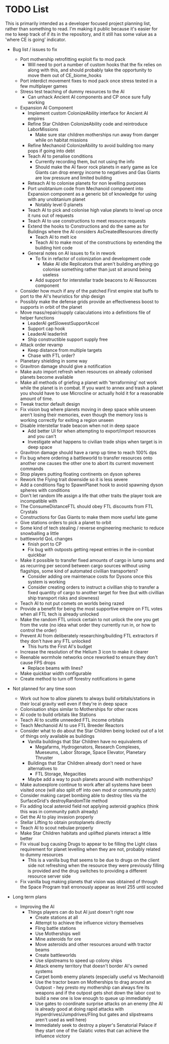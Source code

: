 # TODO List

This is primarily intended as a developer focused project planning list, rather than something to read. I'm making it public because it's easier for me to keep track of if its in the repository, and it still has some value as a 'where CE is going' indicator.

- Bug list / issues to fix
  - Port mothership retrofitting exploit fix to mod pack
    - Will need to port a number of custom hooks that the fix relies on along with this, and should probably take the opportunity to move them out of CE_biome_hooks
  - Port interdict movement fixes to mod pack once stress tested in a few multiplayer games
  - Stress test teaching of dummy resources to the AI
    - Can unhack Ancient AI components and CP once sure fully working
  - Expansion AI Component
    - Implement custom ColonizeAbility interface for Ancient AI empires
    - Refine Star Children ColonizeAbility code and reintroduce LaborMissions
      - Make sure star children motherships run away from danger while on habitat missions
    - Refine Mechanoid ColonizeAbility to avoid building too many pops if going into debt
    - Teach AI to penalise conditions
      - Currently recording them, but not using the info
      - Should make the AI favor rock planets in early game as Ice Giants can drop energy income to negatives and Gas Giants are low pressure and limited building
    - Reteach AI to colonise planets for non levelling purposes
    - Port unobtanium code from Mechanoid component into Expansion component as a generic bit of knowledge for using with any unobtanium planet
      - Notably level 0 planets
    - Teach AI to pick and colonise high value planets to level up once it runs out of requests
    - Teach AI to use constructions to meet resource requests
    - Extend the hooks to Constructions and do the same as for Buildings where the AI considers AsCreatedResources directly
        - Teach AI to melt ice
        - Teach AI to make most of the constructions by extending the building hint code
    - General notes on AI issues to fix in rework
      - To fix in refactor of colonization and development code
        - Make AI idle Replicators that aren't building anything go colonise something rather than just sit around being useless
      - Add support for interstellar trade beacons to AI Resources component
  - Consider how much if any of the patched First empire stat buffs to port to the AI's heuristics for ship design
  - Possibly make the defense grids provide an effectiveness boost to supports in orbit of the planet
  - Move mass/repair/supply calaculations into a definitions file of helper functions
    - LeaderAI getSlowestSupportAccel
    - Support cap hook
    - LeaderAI leaderInit
    - Ship constructible support supply free
  - Attack order revamp
    - Keep distance from multiple targets
    - Chase with FTL order?
  - Planetary shielding in some way
  - Gravitron damage should give a notification
  - Make auto import refresh when resources on already colonised planets become available
  - Make all methods of griefing a planet with 'terraforming' not work while the planet is in combat. If you want to annex and trash a planet you should have to use Microcline or actually hold it for a reasonable amount of time.
  - Tweak tractor default design
  - Fix vision bug where planets moving in deep space while unseen aren't losing their memories, even though the memory loss is working correctly for exiting a region unseen
  - Disable interstellar trade beacon when not in deep space
    - Add better UI for when attempting to export/import resources and you can't
    - Investigate what happens to civilian trade ships when target is in deep space
  - Gravitron damage should have a ramp up time to reach 100% dps
  - Fix bug where ordering a battleworld to transfer resources onto another one causes the other one to abort its current movement commands
  - Stop players putting floating continents on dyson spheres
  - Rework the Flying trait downside so it is less severe
  - Add a conditions flag to SpawnPlanet hook to avoid spawning dyson spheres with conditions
  - Don't let random life assign a life that other traits the player took are incompatible with
  - The ConsumeDistanceFTL should obey FTL discounts from FTL Crystals
  - Constructions for Gas Giants to make them more useful late game
  - Give stations orders to pick a planet to orbit
  - Some kind of tech stealing / reverse engineering mechanic to reduce snowballing a little
  - battleworld QoL changes
    - finish port to CP
    - Fix bug with outposts getting repeat entries in the in-combat quickbar
  - Make it possible to transfer fixed amounts of cargo in lump sums and as recurring per second between cargo sources without using flagships, some kind of automated civillian transporters?
    - Consider adding ore maintenace costs for Dysons once this system is working
    - Consider creating orders to instruct a civillian ship to transfer a fixed quantity of cargo to another target for free (but with civillian ship transport risks and slowness)
  - Teach AI to not put comets on worlds being razed
  - Provide a benefit for being the most supportive empire on FTL votes when all FTL tech is already unlocked
  - Make the random FTL unlock certain to not unlock the one you get from the vote (no idea what order they currently run in, or how to control the order)
  - Prevent AI from deliberately researching/building FTL extractors if they don't have any FTL unlocked
    - This hurts the First AI's budget
  - Increase the resolution of the Helium 3 icon to make it clearer
  - Reenable wormhole networks once reworked to ensure they don't cause FPS drops
    - Replace beams with lines?
  - Make quickbar width configurable
  - Create method to turn off forestry notifications in game

- Not planned for any time soon
  - Work out how to allow planets to always build orbitals/stations in their local gravity well even if they're in deep space
  - Colonisation ships similar to Motherships for other races
  - AI code to build orbitals like Stations
  - Teach AI to scuttle unneeded FTL income orbitals
  - Teach Mechanoid AI to use FTL Breeder Reactors
  - Consider what to do about the Star Children being locked out of a lot of things only available as buildings
    - Vanilla buildings that Star Children have no equivalents of
      - Megafarms, Hydrogenators, Research Complexes, Mueseums, Labor Storage, Space Elevator, Planetary Thruster
    - Buildings that Star Children already don't need or have alternatives to
      - FTL Storage, Megacities
    - Maybe add a way to push planets around with motherships?
  - Make autoexplore continue to work after all systems have been visited once (will also split off into own mod or community patch)
  - Consider making carpet bombing able to destroy tiles via the SurfaceGrid's destroyRandomTile method
  - Fix adding local asteroid field not applying asteroid graphics (think this was in community patch already)
  - Get the AI to play invasion properly
  - Stellar Lifting to obtain protoplanets directly
  - Teach AI to scout nebulae properly
  - Make Star Children habitats and uplifted planets interact a little better
  - Fix visual bug causing Drugs to appear to be filling the Light class requirement for planet levelling when they are not, probably related to dummy resources
    - This is a vanilla bug that seems to be due to drugs on the client side not refreshing when the resource they were previously filling is provided and the drug switches to providing a different resource server side
  -  Fix vanilla bug making planets that vision was obtained of through the Space Program trait erronously appear as level 255 until scouted

- Long term plans
  - Improving the AI
    - Things players can do but AI just doesn't right now
      - Create stations at all
      - Attempt to achieve the influence victory themselves
      - Fling battle stations
      - Use Motherships well
      - Mine asteroids for ore
      - Move asteroids and other resources around with tractor beams
      - Create battleworlds
      - Use slipstreams to speed up colony ships
      - Attack enemy territory that doesn't border AI's owned systems
      - Carpet bomb enemy planets (especially useful vs Mechanoid)
      - Use the tractor beam on Motherships to drag around an Outpost - hey presto my mothership can always fire its weapons and if the outpost gets shot down the labor cost to build a new one is low enough to queue up immediately
      - Use gates to coordinate surprise attacks on an enemy (the AI is already good at doing rapid attacks with Hyperdrives/Jumpdrives/Fling but gates and slipstreams aren't used as well here)
      - Immediately seek to destroy a player's Senatorial Palace if they start one of the Galatic votes that can achieve the influence victory
